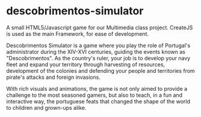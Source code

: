 # descobrimentos-simulator

A small HTML5/Javascript game for our Multimedia class project. CreateJS is used as the main Framework, for ease of development.

Descobrimentos Simulator is a game where you play the role of Portugal's administrator during the XIV-XVI centuries, guiding the events known as
"Descobrimentos". As the country's ruler, your job is to develop your navy fleet and expand your territory through harvesting of resources, development
of the colonies and defending your people and territories from pirate's attacks and foreign invasions. 

With rich visuals and animations, the game is not only aimed to provide a challenge to the most seasoned gamers, but also to teach, in a fun and interactive
way, the portuguese feats that changed the shape of the world to children and grown-ups alike.
